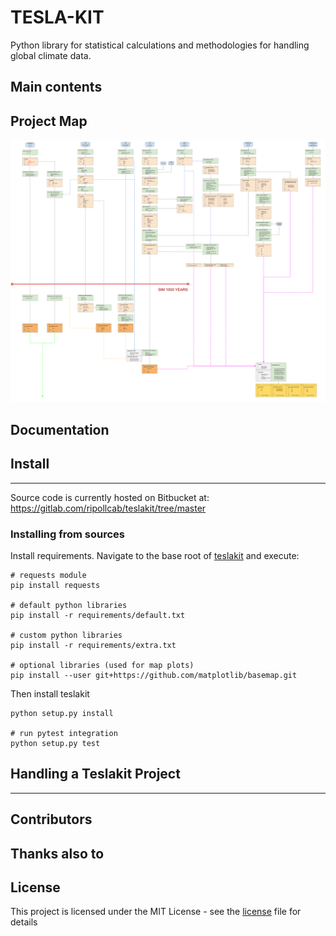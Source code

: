# TESLA-KIT 

Python library for statistical calculations and methodologies for handling global climate data.

## Main contents


## Project Map

![picture](docs/img/map.svg)

## Documentation


## Install 
- - -

Source code is currently hosted on Bitbucket at: https://gitlab.com/ripollcab/teslakit/tree/master 

### Installing from sources

Install requirements. Navigate to the base root of [teslakit](./) and execute:


```
# requests module
pip install requests

# default python libraries 
pip install -r requirements/default.txt

# custom python libraries 
pip install -r requirements/extra.txt

# optional libraries (used for map plots)
pip install --user git+https://github.com/matplotlib/basemap.git

```

Then install teslakit

```
python setup.py install

# run pytest integration
python setup.py test
```



## Handling a Teslakit Project 
- - -


## Contributors


## Thanks also to


## License

This project is licensed under the MIT License - see the [license](LICENSE.txt) file for details




